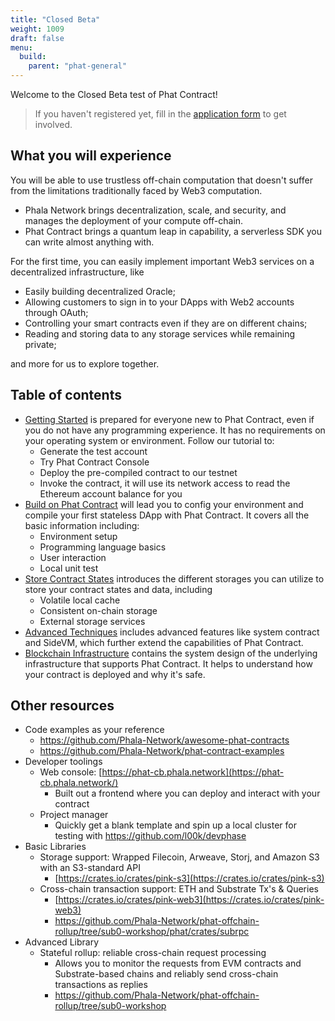 ```yaml
---
title: "Closed Beta"
weight: 1009
draft: false
menu:
  build:
    parent: "phat-general"
---
```


Welcome to the Closed Beta test of Phat Contract!

> If you haven't registered yet, fill in the [application form](https://docs.google.com/forms/u/0/d/1LUmSQ_7B3Yh7tNCPAluBUAwhAN0HjZ3b9wragWI1Bbs) to get involved.

## What you will experience

You will be able to use trustless off-chain computation that doesn't suffer from the limitations traditionally faced by Web3 computation.

- Phala Network brings decentralization, scale, and security, and manages the deployment of your compute off-chain.
- Phat Contract brings a quantum leap in capability, a serverless SDK you can write almost anything with.

For the first time, you can easily implement important Web3 services on a decentralized infrastructure, like

- Easily building decentralized Oracle;
- Allowing customers to sign in to your DApps with Web2 accounts through OAuth;
- Controlling your smart contracts even if they are on different chains;
- Reading and storing data to any storage services while remaining private;

and more for us to explore together.

## Table of contents

- [Getting Started](/en-us/build/getting-started/prep/) is prepared for everyone new to Phat Contract, even if you do not have any programming experience. It has no requirements on your operating system or environment. Follow our tutorial to:
  - Generate the test account
  - Try Phat Contract Console
  - Deploy the pre-compiled contract to our testnet
  - Invoke the contract, it will use its network access to read the Ethereum account balance for you
- [Build on Phat Contract](/en-us/build/stateless/intro/) will lead you to config your environment and compile your first stateless DApp with Phat Contract. It covers all the basic information including:
  - Environment setup
  - Programming language basics
  - User interaction
  - Local unit test
- [Store Contract States](/en-us/build/stateful/storage-hierarchy/) introduces the different storages you can utilize to store your contract states and data, including
  - Volatile local cache
  - Consistent on-chain storage
  - External storage services
- [Advanced Techniques](/en-us/build/advanced/system-contract/) includes advanced features like system contract and SideVM, which further extend the capabilities of Phat Contract.
- [Blockchain Infrastructure](/en-us/build/infrastructure/blockchain-detail/) contains the system design of the underlying infrastructure that supports Phat Contract. It helps to understand how your contract is deployed and why it's safe.

## Other resources

- Code examples as your reference
    - <https://github.com/Phala-Network/awesome-phat-contracts>
    - <https://github.com/Phala-Network/phat-contract-examples>
- Developer toolings
    - Web console: [https://phat-cb.phala.network](https://phat-cb.phala.network/)
        - Built out a frontend where you can deploy and interact with your contract
    - Project manager
        - Quickly get a blank template and spin up a local cluster for testing with https://github.com/l00k/devphase
- Basic Libraries
    - Storage support: Wrapped Filecoin, Arweave, Storj, and Amazon S3 with an S3-standard API
        - [https://crates.io/crates/pink-s3](https://crates.io/crates/pink-s3)
    - Cross-chain transaction support: ETH and Substrate Tx's & Queries
        - [https://crates.io/crates/pink-web3](https://crates.io/crates/pink-web3)
        - <https://github.com/Phala-Network/phat-offchain-rollup/tree/sub0-workshop/phat/crates/subrpc>
- Advanced Library
    - Stateful rollup: reliable cross-chain request processing
        - Allows you to monitor the requests from EVM contracts and Substrate-based chains and reliably send cross-chain transactions as replies
        - <https://github.com/Phala-Network/phat-offchain-rollup/tree/sub0-workshop>
